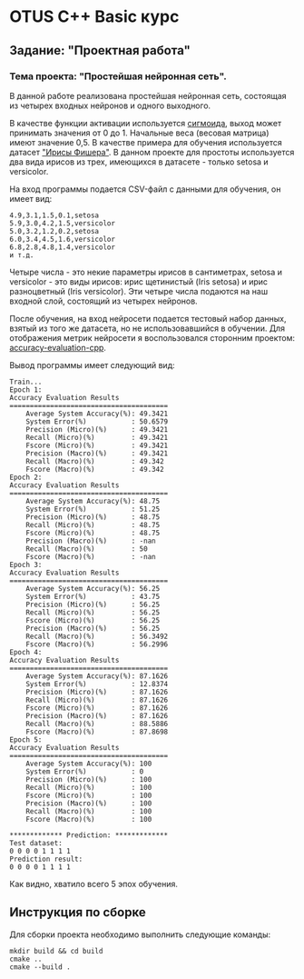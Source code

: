 # OTUS C++ Basic курс

## Задание: "Проектная работа"
### Тема проекта: "Простейшая нейронная сеть".

В данной работе реализована простейшая нейронная сеть, состоящая 
из четырех входных нейронов и одного выходного.

В качестве функции активации используется [сигмоида](https://ru.wikipedia.org/wiki/%D0%A1%D0%B8%D0%B3%D0%BC%D0%BE%D0%B8%D0%B4%D0%B0), выход может принимать значения от 0 до 1.
Начальные веса (весовая матрица) имеют значениe 0,5.
В качестве примера для обучения используется датасет ["Ирисы Фишера"](https://ru.wikipedia.org/wiki/%D0%98%D1%80%D0%B8%D1%81%D1%8B_%D0%A4%D0%B8%D1%88%D0%B5%D1%80%D0%B0).
В данном проекте для простоты используется два вида ирисов из трех, имеющихcя в датасете - только setosa и versicolor.

На вход программы подается CSV-файл с данными для обучения, он имеет вид:
```
4.9,3.1,1.5,0.1,setosa
5.9,3.0,4.2,1.5,versicolor
5.0,3.2,1.2,0.2,setosa
6.0,3.4,4.5,1.6,versicolor
6.8,2.8,4.8,1.4,versicolor
и т.д.
```

Четыре числа - это некие параметры ирисов в сантиметрах, setosa и versicolor - это виды ирисов:
ирис щетинистый (Iris setosa) и ирис разноцветный (Iris versicolor).
Эти четыре числа подаются на наш входной слой, состоящий из четырех нейронов.

После обучения, на вход нейросети подается тестовый набор данных, взятый из того же датасета, но не испoльзовавшийся в обучении.
Для отображения метрик нейросети я воспользовался сторонним проектом: [accuracy-evaluation-cpp](https://github.com/ashokpant/accuracy-evaluation-cpp).

Вывод программы имеет следующий вид:
```
Train...
Epoch 1:
Accuracy Evaluation Results
=======================================
	Average System Accuracy(%): 49.3421
	System Error(%)           : 50.6579
	Precision (Micro)(%)      : 49.3421
	Recall (Micro)(%)         : 49.3421
	Fscore (Micro)(%)         : 49.3421
	Precision (Macro)(%)      : 49.3421
	Recall (Macro)(%)         : 49.342
	Fscore (Macro)(%)         : 49.342
Epoch 2:
Accuracy Evaluation Results
=======================================
	Average System Accuracy(%): 48.75
	System Error(%)           : 51.25
	Precision (Micro)(%)      : 48.75
	Recall (Micro)(%)         : 48.75
	Fscore (Micro)(%)         : 48.75
	Precision (Macro)(%)      : -nan
	Recall (Macro)(%)         : 50
	Fscore (Macro)(%)         : -nan
Epoch 3:
Accuracy Evaluation Results
=======================================
	Average System Accuracy(%): 56.25
	System Error(%)           : 43.75
	Precision (Micro)(%)      : 56.25
	Recall (Micro)(%)         : 56.25
	Fscore (Micro)(%)         : 56.25
	Precision (Macro)(%)      : 56.25
	Recall (Macro)(%)         : 56.3492
	Fscore (Macro)(%)         : 56.2996
Epoch 4:
Accuracy Evaluation Results
=======================================
	Average System Accuracy(%): 87.1626
	System Error(%)           : 12.8374
	Precision (Micro)(%)      : 87.1626
	Recall (Micro)(%)         : 87.1626
	Fscore (Micro)(%)         : 87.1626
	Precision (Macro)(%)      : 87.1626
	Recall (Macro)(%)         : 88.5886
	Fscore (Macro)(%)         : 87.8698
Epoch 5:
Accuracy Evaluation Results
=======================================
	Average System Accuracy(%): 100
	System Error(%)           : 0
	Precision (Micro)(%)      : 100
	Recall (Micro)(%)         : 100
	Fscore (Micro)(%)         : 100
	Precision (Macro)(%)      : 100
	Recall (Macro)(%)         : 100
	Fscore (Macro)(%)         : 100

************* Prediction: *************
Test dataset:
0 0 0 0 1 1 1 1 
Prediction result:
0 0 0 0 1 1 1 1 
```

Как видно, хватило всего 5 эпох обучения.

## Инструкция по сборке

Для сборки проекта необходимo выполнить следующие команды:
```
mkdir build && cd build
cmake ..
cmake --build .
```

